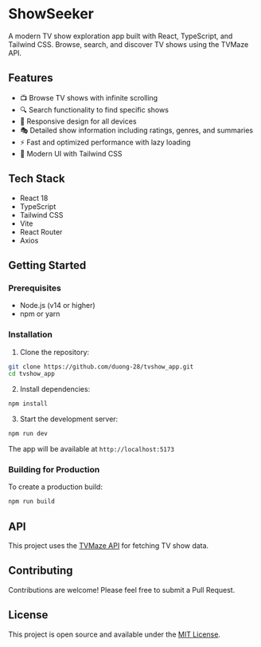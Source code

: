 # ShowSeeker

A modern TV show exploration app built with React, TypeScript, and Tailwind CSS. Browse, search, and discover TV shows using the TVMaze API.

## Features

- 📺 Browse TV shows with infinite scrolling
- 🔍 Search functionality to find specific shows
- 📱 Responsive design for all devices
- 🎭 Detailed show information including ratings, genres, and summaries
- ⚡ Fast and optimized performance with lazy loading
- 🎨 Modern UI with Tailwind CSS

## Tech Stack

- React 18
- TypeScript
- Tailwind CSS
- Vite
- React Router
- Axios

## Getting Started

### Prerequisites

- Node.js (v14 or higher)
- npm or yarn

### Installation

1. Clone the repository:
```bash
git clone https://github.com/duong-28/tvshow_app.git
cd tvshow_app
```

2. Install dependencies:
```bash
npm install
```

3. Start the development server:
```bash
npm run dev
```

The app will be available at `http://localhost:5173`

### Building for Production

To create a production build:

```bash
npm run build
```

## API

This project uses the [TVMaze API](https://www.tvmaze.com/api) for fetching TV show data.

## Contributing

Contributions are welcome! Please feel free to submit a Pull Request.

## License

This project is open source and available under the [MIT License](LICENSE).
